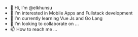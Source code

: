 - 👋 Hi, I’m @elkhunsu
- 👀 I’m interested in Mobile Apps and Fullstack development
- 🌱 I’m currently learning Vue Js and Go Lang
- 💞️ I’m looking to collaborate on ...
- 📫 How to reach me ...

<!---
elkhunsu/elkhunsu is a ✨ special ✨ repository because its `README.md` (this file) appears on your GitHub profile.
You can click the Preview link to take a look at your changes.
--->
